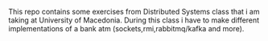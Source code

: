 This repo contains some exercises from Distributed Systems class that i am taking at University of Macedonia.
During this class i have to make different implementations of a bank atm (sockets,rmi,rabbitmq/kafka and more).

